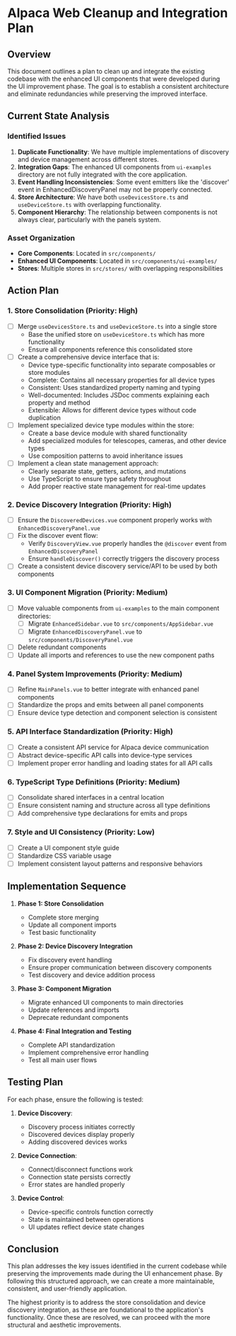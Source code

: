 # Alpaca Web Cleanup and Integration Plan

## Overview

This document outlines a plan to clean up and integrate the existing codebase with the enhanced UI components that were developed during the UI improvement phase. The goal is to establish a consistent architecture and eliminate redundancies while preserving the improved interface.

## Current State Analysis

### Identified Issues

1. **Duplicate Functionality**: We have multiple implementations of discovery and device management across different stores.
2. **Integration Gaps**: The enhanced UI components from `ui-examples` directory are not fully integrated with the core application.
3. **Event Handling Inconsistencies**: Some event emitters like the 'discover' event in EnhancedDiscoveryPanel may not be properly connected.
4. **Store Architecture**: We have both `useDevicesStore.ts` and `useDeviceStore.ts` with overlapping functionality.
5. **Component Hierarchy**: The relationship between components is not always clear, particularly with the panels system.

### Asset Organization

- **Core Components**: Located in `src/components/`
- **Enhanced UI Components**: Located in `src/components/ui-examples/`
- **Stores**: Multiple stores in `src/stores/` with overlapping responsibilities

## Action Plan

### 1. Store Consolidation (Priority: High)

- [ ] Merge `useDevicesStore.ts` and `useDeviceStore.ts` into a single store
  - Base the unified store on `useDeviceStore.ts` which has more functionality
  - Ensure all components reference this consolidated store
- [ ] Create a comprehensive device interface that is:
  - Device type-specific functionality into separate composables or store modules
  - Complete: Contains all necessary properties for all device types
  - Consistent: Uses standardized property naming and typing
  - Well-documented: Includes JSDoc comments explaining each property and method
  - Extensible: Allows for different device types without code duplication
- [ ] Implement specialized device type modules within the store:
  - Create a base device module with shared functionality
  - Add specialized modules for telescopes, cameras, and other device types
  - Use composition patterns to avoid inheritance issues
- [ ] Implement a clean state management approach:
  - Clearly separate state, getters, actions, and mutations
  - Use TypeScript to ensure type safety throughout
  - Add proper reactive state management for real-time updates

### 2. Device Discovery Integration (Priority: High)

- [ ] Ensure the `DiscoveredDevices.vue` component properly works with `EnhancedDiscoveryPanel.vue`
- [ ] Fix the discover event flow:
  - Verify `DiscoveryView.vue` properly handles the `@discover` event from `EnhancedDiscoveryPanel`
  - Ensure `handleDiscover()` correctly triggers the discovery process
- [ ] Create a consistent device discovery service/API to be used by both components

### 3. UI Component Migration (Priority: Medium)

- [ ] Move valuable components from `ui-examples` to the main component directories:
  - [ ] Migrate `EnhancedSidebar.vue` to `src/components/AppSidebar.vue`
  - [ ] Migrate `EnhancedDiscoveryPanel.vue` to `src/components/DiscoveryPanel.vue`
- [ ] Delete redundant components
- [ ] Update all imports and references to use the new component paths

### 4. Panel System Improvements (Priority: Medium)

- [ ] Refine `MainPanels.vue` to better integrate with enhanced panel components
- [ ] Standardize the props and emits between all panel components
- [ ] Ensure device type detection and component selection is consistent

### 5. API Interface Standardization (Priority: High)

- [ ] Create a consistent API service for Alpaca device communication
- [ ] Abstract device-specific API calls into device-type services
- [ ] Implement proper error handling and loading states for all API calls

### 6. TypeScript Type Definitions (Priority: Medium)

- [ ] Consolidate shared interfaces in a central location
- [ ] Ensure consistent naming and structure across all type definitions
- [ ] Add comprehensive type declarations for emits and props

### 7. Style and UI Consistency (Priority: Low)

- [ ] Create a UI component style guide
- [ ] Standardize CSS variable usage
- [ ] Implement consistent layout patterns and responsive behaviors

## Implementation Sequence

1. **Phase 1: Store Consolidation**

   - Complete store merging
   - Update all component imports
   - Test basic functionality

2. **Phase 2: Device Discovery Integration**

   - Fix discovery event handling
   - Ensure proper communication between discovery components
   - Test discovery and device addition process

3. **Phase 3: Component Migration**

   - Migrate enhanced UI components to main directories
   - Update references and imports
   - Deprecate redundant components

4. **Phase 4: Final Integration and Testing**
   - Complete API standardization
   - Implement comprehensive error handling
   - Test all main user flows

## Testing Plan

For each phase, ensure the following is tested:

1. **Device Discovery**:

   - Discovery process initiates correctly
   - Discovered devices display properly
   - Adding discovered devices works

2. **Device Connection**:

   - Connect/disconnect functions work
   - Connection state persists correctly
   - Error states are handled properly

3. **Device Control**:
   - Device-specific controls function correctly
   - State is maintained between operations
   - UI updates reflect device state changes

## Conclusion

This plan addresses the key issues identified in the current codebase while preserving the improvements made during the UI enhancement phase. By following this structured approach, we can create a more maintainable, consistent, and user-friendly application.

The highest priority is to address the store consolidation and device discovery integration, as these are foundational to the application's functionality. Once these are resolved, we can proceed with the more structural and aesthetic improvements.
